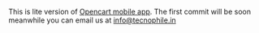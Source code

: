 This is lite version of <a href="http://www.technophile.in/product/opencart-mobile-app/">Opencart mobile app</a>. The first commit will be soon meanwhile you can email us at <a href="mailto:info@technophile.in">info@tecnophile.in</a>
